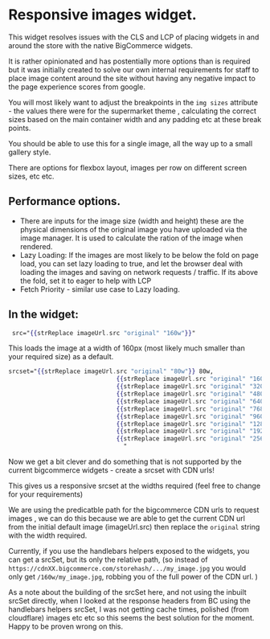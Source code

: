 # Responsive images widget.

This widget resolves issues with the CLS and LCP of placing widgets in and around the store with the native BigCommerce widgets.

It is rather opinionated and has postentially more options than is required but it was initially created to solve our own internal requirements for staff to place image content around the site without having any negative impact to the page experience scores from google.

You will most likely want to adjust the breakpoints in the `img sizes` attribute - the values there were for the supermarket theme , calculating the correct sizes based on the main container width and any padding etc at these break points.

You should be able to use this for a single image, all the way up to a small gallery style.

There are options for flexbox layout, images per row on different screen sizes, etc etc.


## Performance options.

- There are inputs for the image size (width and height) these are the physical dimensions of the original image you have uploaded via the image manager. It is used to calculate the ration of the image when rendered.
- Lazy Loading: If the images are most likely to be below the fold on page load, you can set lazy loading to true, and let the browser deal with loading the images and saving on network requests / traffic. If its above the fold, set it to eager to help with LCP
- Fetch Priority - similar use case to Lazy loading.


## In the widget:

```handlebars
 src="{{strReplace imageUrl.src "original" "160w"}}"
 ```
This loads the image at a width of 160px (most likely much smaller than your required size) as a default.

```handlebars
srcset="{{strReplace imageUrl.src "original" "80w"}} 80w,
                              {{strReplace imageUrl.src "original" "160w"}} 160w,
                              {{strReplace imageUrl.src "original" "320w"}} 320w,
                              {{strReplace imageUrl.src "original" "480w"}} 480w,
                              {{strReplace imageUrl.src "original" "640w"}} 640w,
                              {{strReplace imageUrl.src "original" "768w"}} 768w,
                              {{strReplace imageUrl.src "original" "960w"}} 960w,
                              {{strReplace imageUrl.src "original" "1280w"}} 1280w,
                              {{strReplace imageUrl.src "original" "1920w"}} 1920w,
                              {{strReplace imageUrl.src "original" "2560w"}} 2560w
                                "
```

Now we get a bit clever and do something that is not supported by the current bigcommerce widgets - create a srcset with CDN urls!

This gives us a responsive srcset at the widths required (feel free to change for your requirements) 

We are using the predicatble path for the bigcommerce CDN urls to request images , we can do this because we are able to get the current CDN url from the initial default image (imageUrl.src) then replace the `original` string with the width required.

Currently, if you use the handlebars helpers exposed to the widgets, you can get a srcSet, but its only the relative path, (so instead of `https://cdnXX.bigcommerce.com/storehash/.../my_image.jpg` you would only get `/160w/my_image.jpg`, robbing you of the full power of the CDN url. )

As a note about the building of the srcSet here, and not using the inbuilt srcSet directly, when I looked at the response headers from BC using the handlebars helpers srcSet, I was not getting cache times, polished (from cloudflare) images etc etc so this seems the best solution for the moment. Happy to be proven wrong on this.
